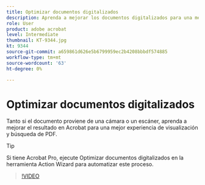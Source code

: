 ```yaml
---
title: Optimizar documentos digitalizados
description: Aprenda a mejorar los documentos digitalizados para una mejor experiencia de visualización y búsqueda de PDF
role: User
product: adobe acrobat
level: Intermediate
thumbnail: KT-9344.jpg
kt: 9344
source-git-commit: a659861d626e5b6799959ec2b4208bbbdf574885
workflow-type: tm+mt
source-wordcount: '63'
ht-degree: 0%

---
```


# Optimizar documentos digitalizados

Tanto si el documento proviene de una cámara o un escáner, aprenda a mejorar el resultado en Acrobat para una mejor experiencia de visualización y búsqueda de PDF.

>[!TIP]
>
>Si tiene Acrobat Pro, ejecute Optimizar documentos digitalizados en la herramienta Action Wizard para automatizar este proceso.

>[!VIDEO](https://video.tv.adobe.com/v/340823?hidetitle=true)
